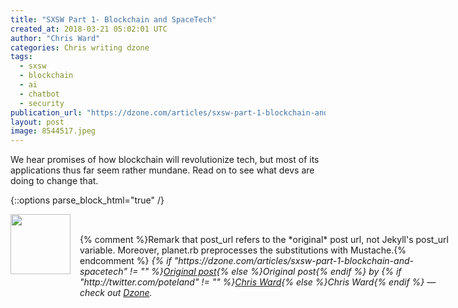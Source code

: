 ```yaml
---
title: "SXSW Part 1- Blockchain and SpaceTech"
created_at: 2018-03-21 05:02:01 UTC
author: "Chris Ward"
categories: Chris writing dzone
tags: 
  - sxsw
  - blockchain
  - ai
  - chatbot
  - security
publication_url: "https://dzone.com/articles/sxsw-part-1-blockchain-and-spacetech"
layout: post
image: 8544517.jpeg
---
```

We hear promises of how blockchain will revolutionize tech, but most of its applications thus far seem rather mundane. Read on to see what devs are doing to change that.


{::options parse_block_html="true" /}
<div class="author">
   <img src="http://www.rss-specifications.com/rss-spec-rss.gif" style="width: 96px; height: 96;">
   <span style="position: absolute; padding: 32px 15px;">{% comment %}Remark that post_url refers to the *original* post url, not Jekyll's post_url variable. Moreover, planet.rb preprocesses the substitutions with Mustache.{% endcomment %}
      <i>{% if "https://dzone.com/articles/sxsw-part-1-blockchain-and-spacetech" != "" %}<a href="https://dzone.com/articles/sxsw-part-1-blockchain-and-spacetech">Original post</a>{% else %}Original post{% endif %} by {% if "http://twitter.com/poteland" != "" %}<a href="http://twitter.com/poteland">Chris Ward</a>{% else %}Chris Ward{% endif %} &mdash; check out <a href="https://dzone.com">Dzone</a>.</i>
  </span>
</div>

